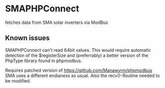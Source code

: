 # SMAPHPConnect
fetches data from SMA solar inverters via ModBus

Known issues
----------
SMAPHPConnect can't read 64bit values. This would require automatic detection of the $registerSize and (preferrably) a better version of the PhpType library found in phpmodbus. 



Requires patched version of https://github.com/Manawyrm/phpmodbus
SMA uses a different endianess as usual. Also the recv()-Routine needed to be modified.
